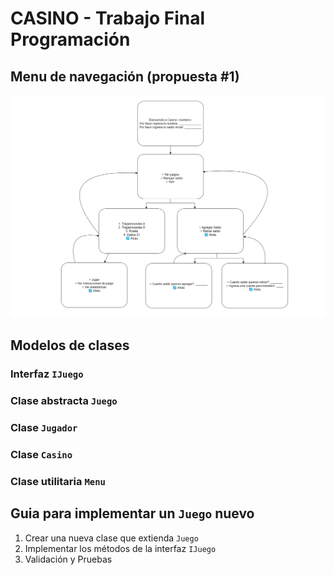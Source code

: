 # CASINO <nombre> - Trabajo Final Programación

## Menu de navegación (propuesta #1)

![Propuesta Menu navegación](./src/assets/MenuCasino.jpg)

## Modelos de clases

### Interfaz `IJuego`

### Clase abstracta `Juego`

### Clase `Jugador`

### Clase `Casino`

### Clase utilitaria `Menu`

## Guia para implementar un `Juego` nuevo

1. Crear una nueva clase que extienda `Juego`
2. Implementar los métodos de la interfaz `IJuego`
3. Validación y Pruebas
